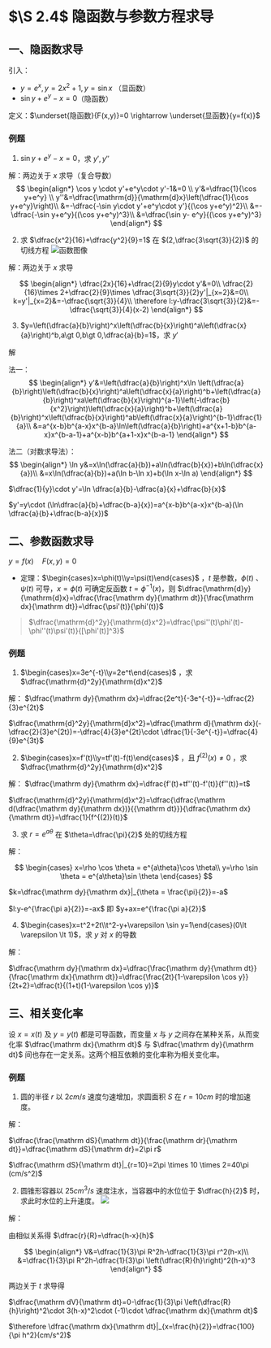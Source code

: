 # $\S 2.4$ 隐函数与参数方程求导
## 一、隐函数求导
引入：
* $y=e^x,y=2x^2+1,y=\sin x$ （显函数）
* $\sin y+e^y-x=0$（隐函数）

定义：$\underset{隐函数}{F(x,y)}=0 \rightarrow \underset{显函数}{y=f(x)}$
### 例题
1. $\sin y+e^y-x=0$，求 $y',y''$

解：两边关于 $x$ 求导（复合导数）
$$
\begin{align*}
\cos y \cdot y'+e^y\cdot y'-1&=0 \\
y'&=\dfrac{1}{\cos y+e^y} \\
y''&=\dfrac{\mathrm{d}}{\mathrm{d}x}\left(\dfrac{1}{\cos y+e^y}\right)\\
&=-\dfrac{-\sin y\cdot y'+e^y\cdot y'}{(\cos y+e^y)^2}\\
&=-\dfrac{-\sin y+e^y}{(\cos y+e^y)^3}\\
&=\dfrac{\sin y- e^y}{(\cos y+e^y)^3}
\end{align*}
$$

2. 求 $\dfrac{x^2}{16}+\dfrac{y^2}{9}=1$ 在 $(2,\dfrac{3\sqrt{3}}{2})$ 的切线方程
![函数图像](https://gitee.com/jason_ren/advanced-math-note/raw/main/assets/2/24li2.png)

解：两边关于 $x$ 求导

$$
\begin{align*}
\dfrac{2x}{16}+\dfrac{2}{9}y\cdot y'&=0\\
\dfrac{2}{16}\times 2+\dfrac{2}{9}\times \dfrac{3\sqrt{3}}{2}y'|_{x=2}&=0\\
k=y'|_{x=2}&=-\dfrac{\sqrt{3}}{4}\\
\therefore l:y-\dfrac{3\sqrt{3}}{2}&=-\dfrac{\sqrt{3}}{4}(x-2)
\end{align*}
$$

3. $y=\left(\dfrac{a}{b}\right)^x\left(\dfrac{b}{x}\right)^a\left(\dfrac{x}{a}\right)^b,a\gt 0,b\gt 0,\dfrac{a}{b}=1$，求 $y'$

解

法一：
$$
\begin{align*}
y'&=\left(\dfrac{a}{b}\right)^x\ln \left(\dfrac{a}{b}\right)\left(\dfrac{b}{x}\right)^a\left(\dfrac{x}{a}\right)^b+\left(\dfrac{a}{b}\right)^xa\left(\dfrac{b}{x}\right)^{a-1}\left(-\dfrac{b}{x^2}\right)\left(\dfrac{x}{a}\right)^b+\left(\dfrac{a}{b}\right)^x\left(\dfrac{b}{x}\right)^ab\left(\dfrac{x}{a}\right)^{b-1}\dfrac{1}{a}\\
&=a^{x-b}b^{a-x}x^{b-a}\ln\left(\dfrac{a}{b}\right)+a^{x+1-b}b^{a-x}x^{b-a-1}+a^{x-b}b^{a+1-x}x^{b-a-1}
\end{align*}
$$

法二（对数求导法）：
$$
\begin{align*}
\ln y&=x\ln(\dfrac{a}{b})+a\ln(\dfrac{b}{x})+b\ln(\dfrac{x}{a})\\
&=x\ln(\dfrac{a}{b})+a(\ln b-\ln x)+b(\ln x-\ln a)
\end{align*}
$$

$\dfrac{1}{y}\cdot y'=\ln \dfrac{a}{b}-\dfrac{a}{x}+\dfrac{b}{x}$

$y'=y\cdot (\ln\dfrac{a}{b}+\dfrac{b-a}{x})=a^{x-b}b^{a-x}x^{b-a}(\ln \dfrac{a}{b}+\dfrac{b-a}{x})$

## 二、参数函数求导
$y=f(x)\quad F(x,y)=0$

* 定理：$\begin{cases}x=\phi(t)\\y=\psi(t)\end{cases}$ ，$t$ 是参数，$\phi(t)$ 、$\psi(t)$ 可导，$x=\phi(t)$ 可确定反函数 $t=\phi^{-1}(x)$，则 $\dfrac{\mathrm{d}y}{\mathrm{d}x}=\dfrac{\frac{\mathrm dy}{\mathrm dt}}{\frac{\mathrm dx}{\mathrm dt}}=\dfrac{\psi'(t)}{\phi'(t)}$
> $\dfrac{\mathrm{d}^2y}{\mathrm{d}x^2}=\dfrac{\psi''(t)\phi'(t)-\phi''(t)\psi'(t)}{[\phi'(t)]^3}$

### 例题
1. $\begin{cases}x=3e^{-t}\\y=2e^t\end{cases}$ ，求 $\dfrac{\mathrm{d}^2y}{\mathrm{d}x^2}$

解：
$\dfrac{\mathrm dy}{\mathrm dx}=\dfrac{2e^t}{-3e^{-t}}=-\dfrac{2}{3}e^{2t}$

$\dfrac{\mathrm{d}^2y}{\mathrm{d}x^2}=\dfrac{\mathrm d}{\mathrm dx}(-\dfrac{2}{3}e^{2t})=-\dfrac{4}{3}e^{2t}\cdot \dfrac{1}{-3e^{-t}}=\dfrac{4}{9}e^{3t}$

2. $\begin{cases}x=f'(t)\\y=tf'(t)-f(t)\end{cases}$ ，且 $f^{(2)}(x)\ne 0$ ，求 $\dfrac{\mathrm{d}^2y}{\mathrm{d}x^2}$

解：
$\dfrac{\mathrm dy}{\mathrm dx}=\dfrac{f'(t)+tf''(t)-f'(t)}{f''(t)}=t$

$\dfrac{\mathrm{d}^2y}{\mathrm{d}x^2}=\dfrac{\dfrac{\mathrm d(\dfrac{\mathrm dy}{\mathrm dx})}{{\mathrm dt}}}{\dfrac{\mathrm dx}{\mathrm dt}}=\dfrac{1}{f^{(2)}(t)}$

3. 求 $r=e^{a\theta}$ 在 $\theta=\dfrac{\pi}{2}$ 处的切线方程

解：

$$
\begin{cases}
x=\rho \cos \theta = e^{a\theta}\cos \theta\\
y=\rho \sin \theta = e^{a\theta}\sin \theta
\end{cases}
$$

$k=\dfrac{\mathrm dy}{\mathrm dx}|_{\theta = \frac{\pi}{2}}=-a$

$l:y-e^{\frac{\pi a}{2}}=-ax$ 即 $y+ax=e^{\frac{\pi a}{2}}$

4. $\begin{cases}x=t^2+2t\\t^2-y+\varepsilon \sin y=1\end{cases}(0\lt \varepsilon \lt 1)$，求 $y$ 对 $x$ 的导数

解：

$\dfrac{\mathrm dy}{\mathrm dx}=\dfrac{\frac{\mathrm dy}{\mathrm dt}}{\frac{\mathrm dx}{\mathrm dt}}=\dfrac{\frac{2t}{1-\varepsilon \cos y}}{2t+2}=\dfrac{t}{(1+t)(1-\varepsilon \cos y)}$

## 三、相关变化率
设 $x=x(t)$ 及 $y=y(t)$ 都是可导函数，而变量 $x$ 与 $y$ 之间存在某种关系，从而变化率 $\dfrac{\mathrm dx}{\mathrm dt}$ 与 $\dfrac{\mathrm dy}{\mathrm dt}$ 间也存在一定关系。这两个相互依赖的变化率称为相关变化率。
### 例题
1. 圆的半径 $r$ 以 $2cm/s$ 速度匀速增加，求圆面积 $S$ 在 $r=10cm$ 时的增加速度。

解：

$\dfrac{\frac{\mathrm dS}{\mathrm dt}}{\frac{\mathrm dr}{\mathrm dt}}=\dfrac{\mathrm dS}{\mathrm dr}=2\pi r$

$\dfrac{\mathrm dS}{\mathrm dt}|_{r=10}=2\pi \times 10 \times 2=40\pi (cm/s^2)$

2. 圆锥形容器以 $25cm^3/s$ 速度注水，当容器中的水位位于 $\dfrac{h}{2}$ 时，求此时水位的上升速度。
![](https://gitee.com/jason_ren/advanced-math-note/raw/main/assets/2/24bianhualv.png)

解：

由相似关系得 $\dfrac{r}{R}=\dfrac{h-x}{h}$

$$
\begin{align*}
V&=\dfrac{1}{3}\pi R^2h-\dfrac{1}{3}\pi r^2(h-x)\\
&=\dfrac{1}{3}\pi R^2h-\dfrac{1}{3}\pi \left(\dfrac{R}{h}\right)^2(h-x)^3
\end{align*}
$$

两边关于 $t$ 求导得

$\dfrac{\mathrm dV}{\mathrm dt}=0-\dfrac{1}{3}\pi \left(\dfrac{R}{h}\right)^2\cdot 3(h-x)^2\cdot (-1)\cdot \dfrac{\mathrm dx}{\mathrm dt}$

$\therefore \dfrac{\mathrm dx}{\mathrm dt}|_{x=\frac{h}{2}}=\dfrac{100}{\pi h^2}(cm/s^2)$
